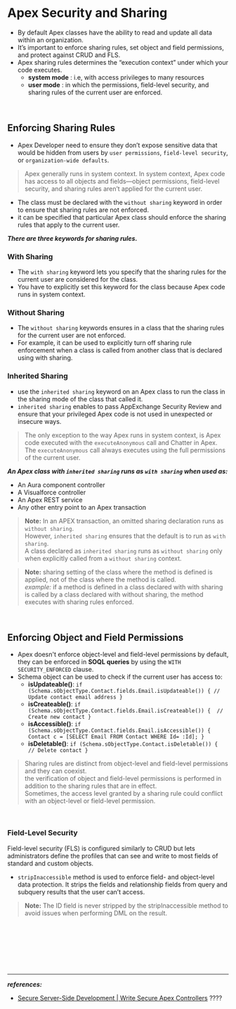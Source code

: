 
# Apex Security and Sharing
- By default Apex classes have the ability to read and update all data within an organization.
- It’s important to enforce sharing rules, set object and field permissions, and protect against CRUD and FLS.
- Apex sharing rules determines the “execution context” under which your code executes.
  - **system mode** : i.e, with access privileges to many resources
  - **user mode** : in which the permissions, field-level security, and sharing rules of the current user are enforced.

<br/>

## Enforcing Sharing Rules
- Apex Developer need to ensure they don’t expose sensitive data that would be hidden from users by ``user permissions``, ``field-level security``, or ``organization-wide defaults``.

> Apex generally runs in system context. In system context, Apex code has access to all objects and fields—object permissions, field-level security, and sharing rules aren’t applied for the current user.

- The class must be declared with the ``without sharing`` keyword in order to ensure that sharing rules are not enforced.
- it can be specified that particular Apex class should enforce the sharing rules that apply to the current user. 

***There are three keywords for sharing rules.*** 

### With Sharing
- The ``with sharing`` keyword lets you specify that the sharing rules for the current user are considered for the class. 
- You have to explicitly set this keyword for the class because Apex code runs in system context. 

### Without Sharing
- The ``without sharing`` keywords ensures in a class that the sharing rules for the current user are not enforced. 
- For example, it can be used to explicitly turn off sharing rule enforcement when a class is called from another class that is declared using with sharing.

### Inherited Sharing
- use the ``inherited sharing`` keyword on an Apex class to run the class in the sharing mode of the class that called it.
- ``inherited sharing`` enables to pass AppExchange Security Review and ensure that your privileged Apex code is not used in unexpected or insecure ways.

> The only exception to the way Apex runs in system context, is Apex code executed with the ``executeAnonymous`` call and Chatter in Apex. 
> <br/> The ``executeAnonymous`` call always executes using the full permissions of the current user. 

***An Apex class with ``inherited sharing`` runs as ``with sharing`` when used as:***
  - An Aura component controller
  - A Visualforce controller
  - An Apex REST service
  - Any other entry point to an Apex transaction

> **Note:** In an APEX transaction, an omitted sharing declaration runs as ``without sharing``. 
> <br/> However, ``inherited sharing`` ensures that the default is to run as ``with sharing``.
> <br/> A class declared as ``inherited sharing`` runs as ``without sharing`` only when explicitly called from a ``without sharing`` context.

> **Note:** sharing setting of the class where the method is defined is applied, not of the class where the method is called. 
> <br/> _example:_ if a method is defined in a class declared with with sharing is called by a class declared with without sharing, the method executes with sharing rules enforced.


<br/>


## Enforcing Object and Field Permissions
- Apex doesn't enforce object-level and field-level permissions by default, they can be enforced in **SOQL queries** by using the ``WITH SECURITY_ENFORCED`` clause.
- Schema object can be used to check if the current user has access to:
  - **isUpdateable()**: ``if (Schema.sObjectType.Contact.fields.Email.isUpdateable()) { // Update contact email address }``
  - **isCreateable()**: ``if (Schema.sObjectType.Contact.fields.Email.isCreateable()) {  // Create new contact }``
  - **isAccessible()**: ``if (Schema.sObjectType.Contact.fields.Email.isAccessible()) {  Contact c = [SELECT Email FROM Contact WHERE Id= :Id]; }``
  - **isDeletable()**: ``if (Schema.sObjectType.Contact.isDeletable()) {  // Delete contact }``

> Sharing rules are distinct from object-level and field-level permissions and they can coexist.
> <br/> the verification of object and field-level permissions is performed in addition to the sharing rules that are in effect.
> <br/> Sometimes, the access level granted by a sharing rule could conflict with an object-level or field-level permission.

<br/>

### Field-Level Security
Field-level security (FLS) is configured similarly to CRUD but lets administrators define the profiles that can see and write to most fields of standard and custom objects.

- ``stripInaccessible`` method is used to enforce field- and object-level data protection. It strips the fields and relationship fields from query and subquery results that the user can’t access.

> **Note:** The ID field is never stripped by the stripInaccessible method to avoid issues when performing DML on the result.

<br/>


<br/>


<br/>


<br/>


<br/>


<br/>


---

***references:***
- [Secure Server-Side Development | Write Secure Apex Controllers](https://trailhead.salesforce.com/content/learn/modules/secure-serverside-development/write-secure-apex-controllers?trailmix_creator_id=strailhead&trailmix_slug=prepare-for-your-salesforce-platform-developer-i-credential) ????



